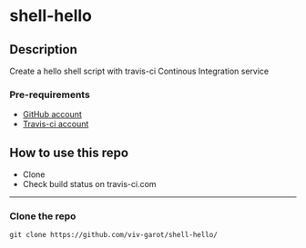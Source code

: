 # shell-hello

## Description
Create a hello shell script with travis-ci Continous Integration service

### Pre-requirements

* [GitHub account](https://github.com)
* [Travis-ci account](https://travis-ci.com)

## How to use this repo

- Clone
- Check build status on travis-ci.com
---

### Clone the repo

```
git clone https://github.com/viv-garot/shell-hello/
```
